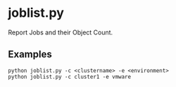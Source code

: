 
# **joblist.py**

   Report Jobs and their Object Count.
 
## **Examples**

    python joblist.py -c <clustername> -e <environment>
    python joblist.py -c cluster1 -e vmware
